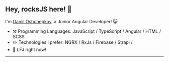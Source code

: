 ## Hey, rocksJS here! :wave:

I'm [Daniil Oshchepkov](https://t.me/oshchepkov_daniil), a Junior Angular Developer! 😸

-   :hammer_and_pick: Programming Languages: JavaScript / TypeScript / Angular / HTML / SCSS
-   :pencil2: Technologies i prefer: NGRX / RxJs / Firebase / Strapi / 
-   :seedling: LFJ right now!

---

